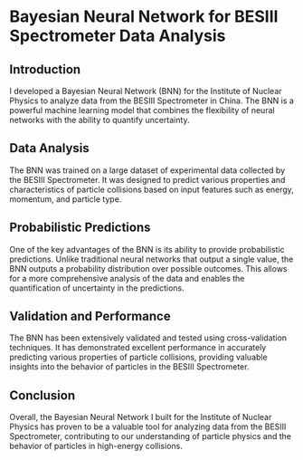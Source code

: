 # Bayesian Neural Network for BESIII Spectrometer Data Analysis

## Introduction
I developed a Bayesian Neural Network (BNN) for the Institute of Nuclear Physics to analyze data from the BESIII Spectrometer in China. The BNN is a powerful machine learning model that combines the flexibility of neural networks with the ability to quantify uncertainty.

## Data Analysis
The BNN was trained on a large dataset of experimental data collected by the BESIII Spectrometer. It was designed to predict various properties and characteristics of particle collisions based on input features such as energy, momentum, and particle type.

## Probabilistic Predictions
One of the key advantages of the BNN is its ability to provide probabilistic predictions. Unlike traditional neural networks that output a single value, the BNN outputs a probability distribution over possible outcomes. This allows for a more comprehensive analysis of the data and enables the quantification of uncertainty in the predictions.

## Validation and Performance
The BNN has been extensively validated and tested using cross-validation techniques. It has demonstrated excellent performance in accurately predicting various properties of particle collisions, providing valuable insights into the behavior of particles in the BESIII Spectrometer.

## Conclusion
Overall, the Bayesian Neural Network I built for the Institute of Nuclear Physics has proven to be a valuable tool for analyzing data from the BESIII Spectrometer, contributing to our understanding of particle physics and the behavior of particles in high-energy collisions.
